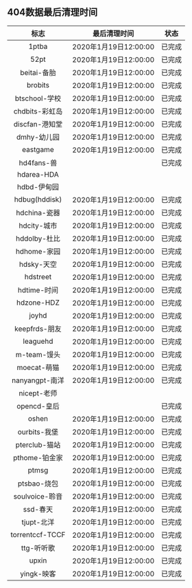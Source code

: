 ## 404数据最后清理时间
|标志 | 最后清理时间 | 状态 |
| :-: | :-: | ---- |
| 1ptba | 2020年1月19日12:00:00 | 已完成 |
|52pt | 2020年1月19日12:00:00 | 已完成 |
|beitai-备胎 | 2020年1月19日12:00:00 | 已完成 |
|brobits | 2020年1月19日12:00:00 | 已完成 |
|btschool-学校 | 2020年1月19日12:00:00 | 已完成 |
|chdbits-彩虹岛 | 2020年1月19日12:00:00 | 已完成 |
|discfan-港知堂 | 2020年1月19日12:00:00 | 已完成 |
|dmhy-幼儿园 | 2020年1月19日12:00:00 | 已完成 |
|eastgame | 2020年1月19日12:00:00 | 已完成 |
|hd4fans-兽 |  | 已完成 |
|hdarea-HDA |  |  |
|hdbd-伊甸园 |  |  |
|hdbug(hddisk) | 2020年1月19日12:00:00 | 已完成 |
|hdchina-瓷器 | 2020年1月19日12:00:00 | 已完成 |
|hdcity-城市 | 2020年1月19日12:00:00 | 已完成 |
|hddolby-杜比 | 2020年1月19日12:00:00 | 已完成 |
|hdhome-家园 | 2020年1月19日12:00:00 | 已完成 |
|hdsky-天空 | 2020年1月19日12:00:00 | 已完成 |
|hdstreet | 2020年1月19日12:00:00 | 已完成 |
|hdtime-时间 | 2020年1月19日12:00:00 | 已完成 |
|hdzone-HDZ | 2020年1月19日12:00:00 | 已完成 |
|joyhd | 2020年1月19日12:00:00 | 已完成 |
| keepfrds-朋友 | 2020年1月19日12:00:00 | 已完成 |
|leaguehd | 2020年1月19日12:00:00 | 已完成 |
| m-team-馒头 | 2020年1月19日12:00:00 | 已完成 |
|moecat-萌猫 | 2020年1月19日12:00:00 | 已完成 |
|nanyangpt-南洋 | 2020年1月19日12:00:00 | 已完成 |
|nicept-老师 |  |  |
|opencd-皇后 |  | 已完成 |
|oshen | 2020年1月19日12:00:00 | 已完成 |
|ourbits-我堡 | 2020年1月19日12:00:00 | 已完成 |
|pterclub-猫站 | 2020年1月19日12:00:00 | 已完成 |
|pthome-铂金家 | 2020年1月19日12:00:00 | 已完成 |
|ptmsg | 2020年1月19日12:00:00 | 已完成 |
|ptsbao-烧包 | 2020年1月19日12:00:00 | 已完成 |
|soulvoice-聆音 | 2020年1月19日12:00:00 | 已完成 |
|ssd-春天 | 2020年1月19日12:00:00 | 已完成 |
|tjupt-北洋 | 2020年1月19日12:00:00 | 已完成 |
|torrentccf-TCCF | 2020年1月19日12:00:00 | 已完成 |
| ttg-听听歌 | 2020年1月19日12:00:00 | 已完成 |
| upxin | 2020年1月19日12:00:00 | 已完成 |
| yingk-映客 | 2020年1月19日12:00:00 | 已完成 |

